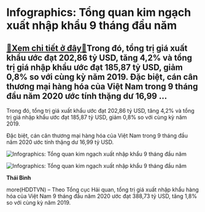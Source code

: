Infographics: Tổng quan kim ngạch xuất nhập khẩu 9 tháng đầu năm
================================================================

[:gift:Xem chi tiết ở đây:gift:](https://hddtvn.com/infographics-tong-quan-kim-ngach-xuat-nhap-khau-9-thang-dau-nam/)Trong đó, tổng trị giá xuất khẩu ước đạt 202,86 tỷ USD, tăng 4,2% và tổng trị giá nhập khẩu ước đạt 185,87 tỷ USD, giảm 0,8% so với cùng kỳ năm 2019. Đặc biệt, cán cân thương mại hàng hóa của Việt Nam trong 9 tháng đầu năm 2020 ước tính thặng dư 16,99 …
-------------------------------------------------------------------------------------------------------------------------------------------------------------------------------------------------------------------------------------------------------------


Trong đó, tổng trị giá xuất khẩu ước đạt 202,86 tỷ USD, tăng 4,2% và tổng trị giá nhập khẩu ước đạt 185,87 tỷ USD, giảm 0,8% so với cùng kỳ năm 2019.


Đặc biệt, cán cân thương mại hàng hóa của Việt Nam trong 9 tháng đầu năm 2020 ước tính thặng dư 16,99 tỷ USD.





![Infographics: Tổng quan kim ngạch xuất nhập khẩu 9 tháng đầu năm](https://haiquanonline.com.vn/stores/news_dataimages/binhht/102020/04/11/in_article/4552_Slide1.jpg?rt=20201004123228 "Infographics: Tổng quan kim ngạch xuất nhập khẩu 9 tháng đầu năm")






![Infographics: Tổng quan kim ngạch xuất nhập khẩu 9 tháng đầu năm](https://haiquanonline.com.vn/stores/news_dataimages/binhht/102020/04/11/in_article/4554_Slide2.jpg?rt=20201004123228 "Infographics: Tổng quan kim ngạch xuất nhập khẩu 9 tháng đầu năm")




**Thái Bình**



more(HDDTVN) – Theo Tổng cục Hải quan, tổng trị giá xuất nhập khẩu hàng hóa của Việt Nam 9 tháng đầu năm 2020 ước đạt 388,73 tỷ USD, tăng 1,8% so với cùng kỳ năm 2019.

